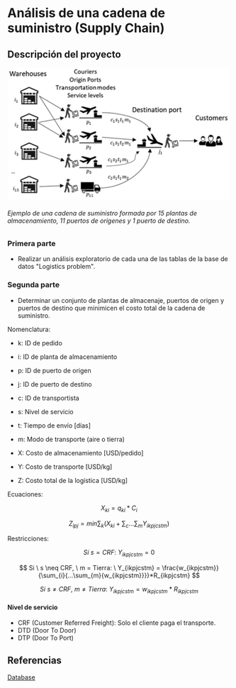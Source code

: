 # Análisis de una cadena de suministro (Supply Chain)
## Descripción del proyecto

<p align = "center">
  <img src = "Supply Chain Image.png" width = "500"/>
</p>

<p align = "center">
  <h6>Ejemplo de una cadena de suministro formada por 15 plantas de almacenamiento, 11 puertos de orígenes y 1 puerto de destino.</h6>
</p>

### Primera parte
- Realizar un análisis exploratorio de cada una de las tablas de la base de datos "Logistics problem".

### Segunda parte
- Determinar un conjunto de plantas de almacenaje, puertos de origen y puertos de destino que minimicen el costo total de la cadena de suministro.

Nomenclatura:
- k: ID de pedido
- i: ID de planta de almacenamiento
- p: ID de puerto de origen
- j: ID de puerto de destino
- c: ID de transportista
- s: Nivel de servicio
- t: Tiempo de envío [días]
- m: Modo de transporte (aire o tierra)

- X: Costo de almacenamiento [USD/pedido]
- Y: Costo de transporte [USD/kg]
- Z: Costo total de la logística [USD/kg]

Ecuaciones:

$$ X_{ki} = q_{ki}*C_i $$

$$ Z_{ipj} = min \sum_{k}{(X_{ki} + \sum_{c}{...\sum_{m}{Y_{ikpjcstm}}})} $$

Restricciones:

$$ Si \ s = CRF: \ Y_{ikpjcstm} = 0 $$

$$ Si \ s \neq CRF, \ m = Tierra: \ Y_{ikpjcstm} = \frac{w_{ikpjcstm}}{\sum_{i}{...\sum_{m}{w_{ikpjcstm}}}}*R_{ikpjcstm} $$

$$ Si \ s \neq CRF, \ m \neq Tierra: \ Y_{ikpjcstm} = w_{ikpjcstm}*R_{ikpjcstm} $$

#### Nivel de servicio
- CRF (Customer Referred Freight): Solo el cliente paga el transporte.
- DTD (Door To Door)
- DTP (Door To Port)

## Referencias
<a href = "https://brunel.figshare.com/articles/dataset/Supply_Chain_Logistics_Problem_Dataset/7558679?file=20162015"> Database </a>
